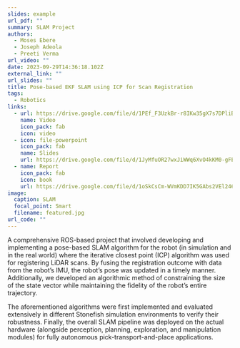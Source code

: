 ```yaml
---
slides: example
url_pdf: ""
summary: SLAM Project
authors:
  - Moses Ebere
  - Joseph Adeola
  - Preeti Verma
url_video: ""
date: 2023-09-29T14:36:18.102Z
external_link: ""
url_slides: ""
title: Pose-based EKF SLAM using ICP for Scan Registration
tags:
  - Robotics
links:
  - url: https://drive.google.com/file/d/1PEf_F3UzkBr-r8IKw35gX7s7DPliBYtB/view?usp=sharing
    name: Video
    icon_pack: fab
    icon: video
  - icon: file-powerpoint
    icon_pack: fab
    name: Slides
    url: https://drive.google.com/file/d/1JyMfuOR27wxJiWWq6XvO4kKM0-gFEU43/view?usp=sharing
  - name: Report
    icon_pack: fab
    icon: book
    url: https://drive.google.com/file/d/1oSkCsCm-WVmKDD7IK5GAbs2VEl246Cdo/view?usp=sharing
image:
  caption: SLAM
  focal_point: Smart
  filename: featured.jpg
url_code: ""
---
```

A comprehensive ROS-based project that involved developing and implementing a pose-based SLAM algorithm for the robot (in simulation and in the real world) where the iterative closest point (ICP) algorithm was used for registering LiDAR scans. By fusing the registration outcome with data from the robot’s IMU, the robot’s pose was updated in a timely manner. Additionally, we developed an algorithmic method of constraining the size of the state vector while maintaining the fidelity of the robot’s entire trajectory.



T﻿he aforementioned algorithms were first implemented and evaluated extensively in different Stonefish simulation environments to verify their robustness. Finally, the overall SLAM pipeline was deployed on the actual hardware (alongside perception, planning, exploration, and manipulation modules) for fully autonomous pick-transport-and-place applications.